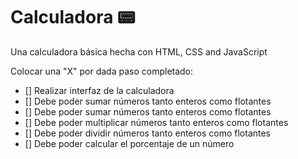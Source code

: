 # Calculadora 📟
Una calculadora básica hecha con HTML, CSS and JavaScript

Colocar una "X" por dada paso completado:

- [] Realizar interfaz de la calculadora
- [] Debe poder sumar números tanto enteros como flotantes
- [] Debe poder sumar números tanto enteros como flotantes
- [] Debe poder multiplicar números tanto enteros como flotantes
- [] Debe poder dividir números tanto enteros como flotantes
- [] Debe poder calcular el porcentaje de un número
